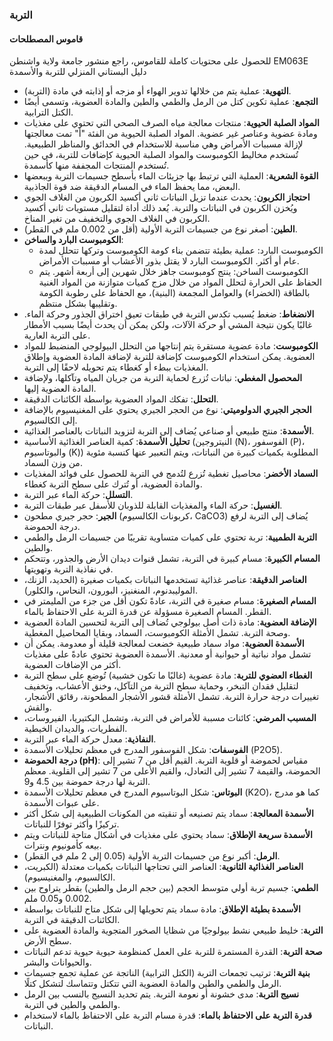 ### التربة  
#### قاموس المصطلحات  
للحصول على محتويات كاملة للقاموس، راجع منشور جامعة ولاية واشنطن EM063E  
دليل البستاني المنزلي للتربة والأسمدة  

- **التهوية**: عملية يتم من خلالها تدوير الهواء أو مزجه أو إذابته في مادة (التربة).  
- **التجمع**: عملية تكوين كتل من الرمل والطمي والطين والمادة العضوية، وتسمى أيضًا الكتل الترابية.  
- **المواد الصلبة الحيوية**: منتجات معالجة مياه الصرف الصحي التي تحتوي على مغذيات ومادة عضوية وعناصر غير عضوية. المواد الصلبة الحيوية من الفئة "أ" تمت معالجتها لإزالة مسببات الأمراض وهي مناسبة للاستخدام في الحدائق والمناظر الطبيعية. تُستخدم مخاليط الكومبوست والمواد الصلبة الحيوية كإضافات للتربة، في حين تُستخدم المنتجات المجففة منها كأسمدة.  
- **القوة الشعرية**: العملية التي ترتبط بها جزيئات الماء بأسطح جسيمات التربة وببعضها البعض، مما يحفظ الماء في المسام الدقيقة ضد قوة الجاذبية.  
- **احتجاز الكربون**: يحدث عندما تزيل النباتات ثاني أكسيد الكربون من الغلاف الجوي ويُخزن الكربون في النباتات والتربة. يُعد ذلك أداة لتقليل مستويات ثاني أكسيد الكربون في الغلاف الجوي والتخفيف من تغير المناخ.  
- **الطين**: أصغر نوع من جسيمات التربة الأولية (أقل من 0.002 ملم في القطر).  
- **الكومبوست البارد والساخن**:  
  - الكومبوست البارد: عملية بطيئة تتضمن بناء كومة الكومبوست وتركها تتحلل لمدة عام أو أكثر. الكومبوست البارد لا يقتل بذور الأعشاب أو مسببات الأمراض.  
  - الكومبوست الساخن: ينتج كومبوست جاهز خلال شهرين إلى أربعة أشهر. يتم الحفاظ على الحرارة لتحلل المواد من خلال مزج كميات متوازنة من المواد الغنية بالطاقة (الخضراء) والعوامل المجمعة (البنية)، مع الحفاظ على رطوبة الكومة وتقليبها بشكل منتظم.  
- **الانضغاط**: ضغط يُسبب تكدس التربة في طبقات تعيق اختراق الجذور وحركة الماء. غالبًا يكون نتيجة المشي أو حركة الآلات، ولكن يمكن أن يحدث أيضًا بسبب الأمطار على التربة العارية.  
- **الكومبوست**: مادة عضوية مستقرة يتم إنتاجها من التحلل البيولوجي المنضبط للمواد العضوية. يمكن استخدام الكومبوست كإضافة للتربة لإضافة المادة العضوية وإطلاق المغذيات ببطء أو كغطاء يتم تحويله لاحقًا إلى التربة.  
- **المحصول المغطي**: نباتات تُزرع لحماية التربة من جريان المياه وتآكلها، ولإضافة المادة العضوية إليها.  
- **التحلل**: تفكك المواد العضوية بواسطة الكائنات الدقيقة.  
- **الحجر الجيري الدولوميتي**: نوع من الحجر الجيري يحتوي على المغنيسيوم بالإضافة إلى الكالسيوم.  
- **الأسمدة**: منتج طبيعي أو صناعي يُضاف إلى التربة لتزويد النباتات بالعناصر الغذائية.  
- **تحليل الأسمدة**: كمية العناصر الغذائية الأساسية (النيتروجين (N)، الفوسفور (P)، والبوتاسيوم (K)) المطلوبة بكميات كبيرة من النباتات، ويتم التعبير عنها كنسبة مئوية من وزن السماد.  
- **السماد الأخضر**: محاصيل تغطية تُزرع لتُدمج في التربة للحصول على فوائد المغذيات والمادة العضوية، أو تُترك على سطح التربة كغطاء.  
- **التسلل**: حركة الماء عبر التربة.  
- **الغسيل**: حركة الماء والمغذيات القابلة للذوبان للأسفل عبر طبقات التربة.  
- **الجير**: حجر جيري مطحون (كربونات الكالسيوم، CaCO3) يُضاف إلى التربة لرفع درجة الحموضة.  
- **التربة الطميية**: تربة تحتوي على كميات متساوية تقريبًا من جسيمات الرمل والطمي والطين.  
- **المسام الكبيرة**: مسام كبيرة في التربة، تشمل قنوات ديدان الأرض والجذور، وتتحكم في نفاذية التربة وتهويتها.  
- **العناصر الدقيقة**: عناصر غذائية تستخدمها النباتات بكميات صغيرة (الحديد، الزنك، الموليبدنوم، المنغنيز، البورون، النحاس، والكلور).  
- **المسام الصغيرة**: مسام صغيرة في التربة، عادةً تكون أقل من جزء من المليمتر في القطر. المسام الصغيرة مسؤولة عن قدرة التربة على الاحتفاظ بالماء.  
- **الإضافة العضوية**: مادة ذات أصل بيولوجي تُضاف إلى التربة لتحسين المادة العضوية وصحة التربة. تشمل الأمثلة الكومبوست، السماد، وبقايا المحاصيل المغطية.  
- **الأسمدة العضوية**: مواد سماد طبيعية خضعت لمعالجة قليلة أو معدومة. يمكن أن تشمل مواد نباتية أو حيوانية أو معدنية. الأسمدة العضوية تحتوي عادةً على مغذيات أكثر من الإضافات العضوية.  
- **الغطاء العضوي للتربة**: مادة عضوية (غالبًا ما تكون خشبية) تُوضع على سطح التربة لتقليل فقدان التبخر، وحماية سطح التربة من التآكل، وخنق الأعشاب، وتخفيف تغييرات درجة حرارة التربة. تشمل الأمثلة قشور الأشجار المطحونة، رقائق الأشجار، والقش.  
- **المسبب المرضي**: كائنات مسببة للأمراض في التربة، وتشمل البكتيريا، الفيروسات، الفطريات، والديدان الخيطية.  
- **النفاذية**: معدل حركة الماء عبر التربة.  
- **الفوسفات**: شكل الفوسفور المدرج في معظم تحليلات الأسمدة (P2O5).  
- **درجة الحموضة (pH)**: مقياس لحموضة أو قلوية التربة. القيم أقل من 7 تشير إلى الحموضة، والقيمة 7 تشير إلى التعادل، والقيم الأعلى من 7 تشير إلى القلوية. معظم التربة لها درجة حموضة بين 4.5 و9.  
- **البوتاس**: شكل البوتاسيوم المدرج في معظم تحليلات الأسمدة (K2O)، كما هو مدرج على عبوات الأسمدة.  
- **الأسمدة المعالجة**: سماد يتم تصنيعه أو تنقيته من المكونات الطبيعية إلى شكل أكثر تركيزًا وأكثر توفرًا للنباتات.  
- **الأسمدة سريعة الإطلاق**: سماد يحتوي على مغذيات في أشكال متاحة للنباتات ويتم بيعه كأمونيوم ونترات.  
- **الرمل**: أكبر نوع من جسيمات التربة الأولية (0.05 إلى 2 ملم في القطر).  
- **العناصر الغذائية الثانوية**: العناصر التي تحتاجها النباتات بكميات معتدلة (الكبريت، الكالسيوم، والمغنيسيوم).  
- **الطمي**: جسيم تربة أولي متوسط الحجم (بين حجم الرمل والطين) بقطر يتراوح بين 0.002 و0.05 ملم.  
- **الأسمدة بطيئة الإطلاق**: مادة سماد يتم تحويلها إلى شكل متاح للنباتات بواسطة الكائنات الدقيقة في التربة.  
- **التربة**: خليط طبيعي نشط بيولوجيًا من شظايا الصخور المتجوية والمادة العضوية على سطح الأرض.  
- **صحة التربة**: القدرة المستمرة للتربة على العمل كمنظومة حيوية حيوية تدعم النباتات والحيوانات والبشر.  
- **بنية التربة**: ترتيب تجمعات التربة (الكتل الترابية) الناتجة عن عملية تجمع جسيمات الرمل والطمي والطين والمادة العضوية التي تتكتل وتتماسك لتشكل كتلًا.  
- **نسيج التربة**: مدى خشونة أو نعومة التربة. يتم تحديد النسيج بالنسب بين الرمل والطمي والطين في التربة.  
- **قدرة التربة على الاحتفاظ بالماء**: قدرة مسام التربة على الاحتفاظ بالماء لاستخدام النباتات.